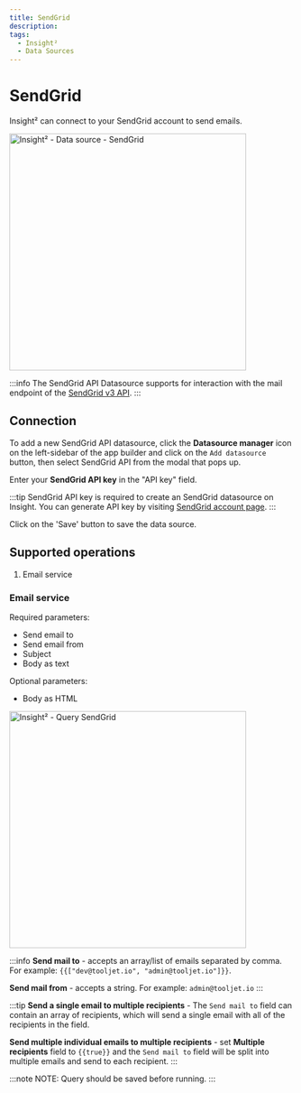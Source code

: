 ```yaml
---
title: SendGrid
description: 
tags:
  - Insight²
  - Data Sources
---
```


# SendGrid

Insight² can connect to your SendGrid account to send emails.

<img class="screenshot-full" src="/_images/insight2/datasource-reference/sendgrid/sendgrid-datasource.png" alt="Insight² - Data source - SendGrid" height="420" />

:::info
The SendGrid API Datasource supports for interaction with the mail endpoint of the [SendGrid v3 API](https://docs.sendgrid.com/api-reference/how-to-use-the-sendgrid-v3-api/authentication).
:::

## Connection
To add a new SendGrid API datasource, click the **Datasource manager** icon on the left-sidebar of the app builder and click on the `Add datasource` button, then select SendGrid API from the modal that pops up.

Enter your **SendGrid API key** in the "API key" field.

:::tip
SendGrid API key is required to create an SendGrid datasource on Insight. You can generate API key by visiting [SendGrid account page](https://app.sendgrid.com/settings/api_keys).
:::

Click on the 'Save' button to save the data source.

## Supported operations
1.  Email service


### Email service
Required parameters:
- Send email to
- Send email from
- Subject
- Body as text


Optional parameters:
- Body as HTML

<img class="screenshot-full" src="/_images/insight2/datasource-reference/sendgrid/sendgrid-query.jpg" alt="Insight² - Query SendGrid" height="420"/>

:::info
**Send mail to** - accepts an array/list of emails separated by comma.
For example:
`{{["dev@tooljet.io", "admin@tooljet.io"]}}`.

**Send mail from** - accepts a string.
For example: `admin@tooljet.io`
:::

:::tip
**Send a single email to multiple recipients** - The `Send mail to` field can contain an array of recipients, which will send a single email with all of the recipients in the field.

**Send multiple individual emails to multiple recipients** - set <b>Multiple recipients</b> field to `{{true}}` and the `Send mail to` field will be split into multiple emails and send to each recipient.
:::


:::note
NOTE: Query should be saved before running.
:::
